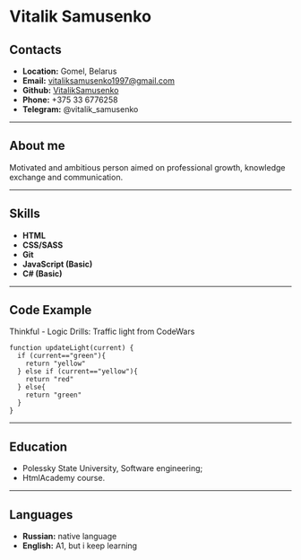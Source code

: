 # Vitalik Samusenko
## Contacts
* **Location:** Gomel, Belarus
* **Email:** vitaliksamusenko1997@gmail.com
* **Github:** [VitalikSamusenko](https://github.com/VitalikSamusenko/ "Ссылка на гит")
* **Phone:** +375 33 6776258
* **Telegram:** @vitalik_samusenko
---
## About me
Motivated and ambitious person aimed on professional growth, knowledge exchange and communication.

---
## Skills
* **HTML**
* **CSS/SASS**
* **Git**
* **JavaScript (Basic)**
* **C# (Basic)**
---
## Code Example
Thinkful - Logic Drills: Traffic light from CodeWars
```
function updateLight(current) {
  if (current=="green"){
    return "yellow"
  } else if (current=="yellow"){
    return "red"
  } else{
    return "green"
  }
}
```
---
## Education
* Polessky State University, Software engineering;
* HtmlAcademy course.
---
## Languages
* **Russian:** native language
* **English:** A1, but i keep learning

